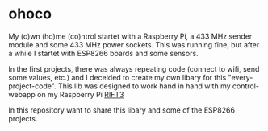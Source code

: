 # ohoco
My (o)wn (ho)me (co)ntrol startet with a Raspberry Pi, a 433 MHz sender module and some 433 MHz power sockets.
This was running fine, but after a while I startet with ESP8266 boards and some sensors.

In the first projects, there was always repeating code (connect to wifi, send some values, etc.) and I deceided to create my own libary for this "every-project-code". This lib was designed to work hand in hand with my control-webapp on my Raspberry Pi [RIFT3](https://github.com/ml17950/rift3)

In this repository want to share this libary and some of the ESP8266 projects.
